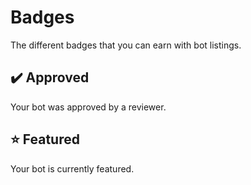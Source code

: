 # Badges
The different badges that you can earn with bot listings.

## ✔️ Approved
Your bot was approved by a reviewer.

## ⭐ Featured
Your bot is currently featured.
